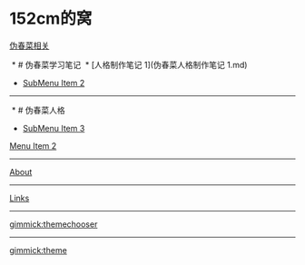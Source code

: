 
# 152cm的窝

[伪春菜相关]()

  * # 伪春菜学习笔记
  * [人格制作笔记 1](伪春菜人格制作笔记 1.md)
  * [SubMenu Item 2](subitem2.md)
  - - - -
  * # 伪春菜人格
  * [SubMenu Item 3](subitem3.md)

[Menu Item 2](item2.md)
- - - -
[About](about.md)
- - - -
[Links](links.md)
- - - -
[gimmick:themechooser](Theme)
- - - - 
[gimmick:theme](cosmo)
